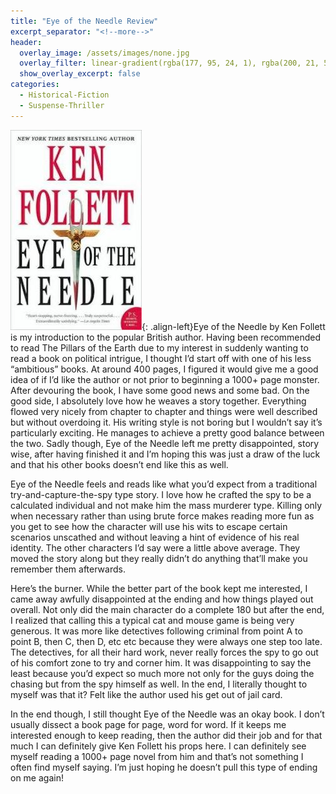 ```yaml
---
title: "Eye of the Needle Review"
excerpt_separator: "<!--more-->"
header:
  overlay_image: /assets/images/none.jpg
  overlay_filter: linear-gradient(rgba(177, 95, 24, 1), rgba(200, 21, 57, 1))
  show_overlay_excerpt: false
categories:
  - Historical-Fiction
  - Suspense-Thriller
---
```

![eye-of-needle-cover](/assets/images/eye-of-needle.jpg){: .align-left}Eye of the Needle by Ken Follett is my introduction to the popular British author. Having been recommended to read The Pillars of the Earth due to my interest in suddenly wanting to read a book on political intrigue, I thought I’d start off with one of his less “ambitious” books. At around 400 pages, I figured it would give me a good idea of if I’d like the author or not prior to beginning a 1000+ page monster. After devouring the book, I have some good news and some bad. On the good side, I absolutely love how he weaves a story together. Everything flowed very nicely from chapter to chapter and things were well described but without overdoing it. His writing style is not boring but I wouldn’t say it’s particularly exciting. He manages to achieve a pretty good balance between the two. Sadly though, Eye of the Needle left me pretty disappointed, story wise, after having finished it and I’m hoping this was just a draw of the luck and that his other books doesn’t end like this as well.

Eye of the Needle feels and reads like what you’d expect from a traditional try-and-capture-the-spy type story. I love how he crafted the spy to be a calculated individual and not make him the mass murderer type. Killing only when necessary rather than using brute force makes reading more fun as you get to see how the character will use his wits to escape certain scenarios unscathed and without leaving a hint of evidence of his real identity. The other characters I’d say were a little above average. They moved the story along but they really didn’t do anything that’ll make you remember them afterwards.

Here’s the burner. While the better part of the book kept me interested, I came away awfully disappointed at the ending and how things played out overall. Not only did the main character do a complete 180 but after the end, I realized that calling this a typical cat and mouse game is being very generous. It was more like detectives following criminal from point A to point B, then C, then D, etc etc because they were always one step too late. The detectives, for all their hard work, never really forces the spy to go out of his comfort zone to try and corner him. It was disappointing to say the least because you’d expect so much more not only for the guys doing the chasing but from the spy himself as well. In the end, I literally thought to myself was that it? Felt like the author used his get out of jail card.

In the end though, I still thought Eye of the Needle was an okay book. I don’t usually dissect a book page for page, word for word. If it keeps me interested enough to keep reading, then the author did their job and for that much I can definitely give Ken Follett his props here. I can definitely see myself reading a 1000+ page novel from him and that’s not something I often find myself saying. I’m just hoping he doesn’t pull this type of ending on me again!